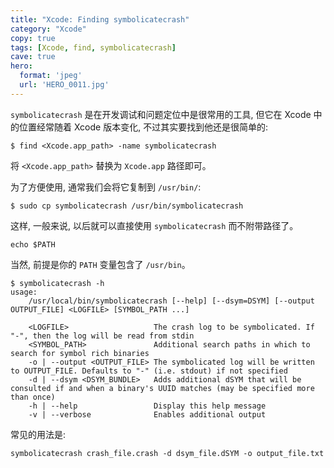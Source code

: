 ```yaml
---
title: "Xcode: Finding symbolicatecrash"
category: "Xcode"
copy: true
tags: [Xcode, find, symbolicatecrash]
cave: true
hero:
  format: 'jpeg'
  url: 'HERO_0011.jpg'
---
```

`symbolicatecrash` 是在开发调试和问题定位中是很常用的工具, 但它在 Xcode 中的位置经常随着 Xcode 版本变化, 不过其实要找到他还是很简单的:

```shell
$ find <Xcode.app_path> -name symbolicatecrash
```

将 `<Xcode.app_path>` 替换为 `Xcode.app` 路径即可。

为了方便使用, 通常我们会将它复制到 `/usr/bin/`:

```shell
$ sudo cp symbolicatecrash /usr/bin/symbolicatecrash
```

这样, 一般来说, 以后就可以直接使用 `symbolicatecrash` 而不附带路径了。

```shell
echo $PATH
```

当然, 前提是你的 `PATH` 变量包含了 `/usr/bin`。

```shell
$ symbolicatecrash -h
usage:
    /usr/local/bin/symbolicatecrash [--help] [--dsym=DSYM] [--output OUTPUT_FILE] <LOGFILE> [SYMBOL_PATH ...]

    <LOGFILE>                   The crash log to be symbolicated. If "-", then the log will be read from stdin
    <SYMBOL_PATH>               Additional search paths in which to search for symbol rich binaries
    -o | --output <OUTPUT_FILE> The symbolicated log will be written to OUTPUT_FILE. Defaults to "-" (i.e. stdout) if not specified
    -d | --dsym <DSYM_BUNDLE>   Adds additional dSYM that will be consulted if and when a binary's UUID matches (may be specified more than once)
    -h | --help                 Display this help message
    -v | --verbose              Enables additional output
```

常见的用法是:

```shell
symbolicatecrash crash_file.crash -d dsym_file.dSYM -o output_file.txt
```
